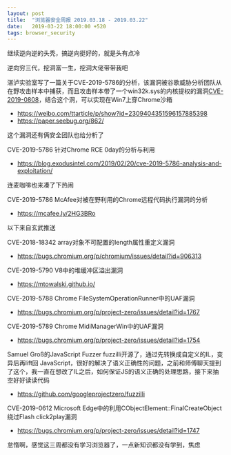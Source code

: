 ```yaml
---
layout: post
title:  "浏览器安全周报 2019.03.18 - 2019.03.22"
date:   2019-03-22 18:00:00 +520
tags: browser_security
---
```


继续逆向逆的头秃，搞逆向挺好的，就是头有点冷

逆向穷三代，挖洞富一生，挖洞大佬带带我吧

湛泸实验室写了一篇关于CVE-2019-5786的分析，该漏洞被谷歌威胁分析团队从在野攻击样本中捕获，而且攻击样本带了一个win32k.sys的内核提权的漏洞[CVE-2019-0808](https://portal.msrc.microsoft.com/en-us/security-guidance/advisory/CVE-2019-0808)，结合这个洞，可以实现在Win7上穿Chrome沙箱
- https://weibo.com/ttarticle/p/show?id=2309404351596157885398
- https://paper.seebug.org/862/

这个漏洞还有俩安全团队也给分析了

CVE-2019-5786 针对Chrome RCE 0day的分析与利用
- https://blog.exodusintel.com/2019/02/20/cve-2019-5786-analysis-and-exploitation/

连麦咖啡也来凑了下热闹

CVE-2019-5786 McAfee对被在野利用的Chrome远程代码执行漏洞的分析
- https://mcafee.ly/2HG3BRo

以下来自玄武推送

CVE-2018-18342 array对象不可配置的length属性重定义漏洞
- https://bugs.chromium.org/p/chromium/issues/detail?id=906313

CVE-2019-5790 V8中的堆缓冲区溢出漏洞
- https://mtowalski.github.io/

CVE-2019-5788 Chrome FileSystemOperationRunner中的UAF漏洞
- https://bugs.chromium.org/p/project-zero/issues/detail?id=1767

CVE-2019-5789 Chrome MidiManagerWin中的UAF漏洞
- https://bugs.chromium.org/p/project-zero/issues/detail?id=1754

Samuel Groß的JavaScript Fuzzer fuzzilli开源了，通过先转换成自定义的IL，变异后再lift回 JavaScript，很好的解决了语义正确性的问题，之前和师傅聊天提到了这个，我一直在想改了IL之后，如何保证JS的语义正确的处理思路，接下来抽空好好读读代码
- https://github.com/googleprojectzero/fuzzilli

CVE-2019-0612 Microsoft Edge中的利用CObjectElement::FinalCreateObject绕过Flash click2play漏洞
- https://bugs.chromium.org/p/project-zero/issues/detail?id=1747

怠惰啊，感觉这三周都没有学习浏览器了，一点新知识都没有学到，焦虑